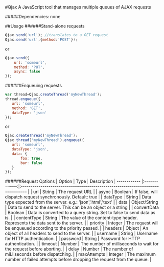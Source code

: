 #Qjax
A JavaScript tool that manages multiple queues of AJAX requests

#####Dependencies: none

##Usage
######Stand-alone requests
 ```javascript
Qjax.send('url'); //translates to a GET request
Qjax.send('url',{method:'POST'});
```
or
```javascript
Qjax.send({
    url: 'someurl',
    method: 'PUT',
    async: false
});
```
######Enqueuing requests
 ```javascript
var thread=Qjax.createThread('myNewThread');
thread.enqueue({
    url: 'someurl',
    method: 'GET',
    dataType: 'json'
});
```
or
 ```javascript
Qjax.createThread('myNewThread');
Qjax.thread('myNewThread').enqueue({
    url: 'someurl',
    dataType: 'json',
    data: {
        foo: true,
        bar: false
    }
});
```
######Request Options
| Option       | Type          | Description
| ------------ |:-------------:|:--------------------------------------------------------------------------------- |
| url          | String        | The request URL                                                                   |
| async        | Boolean       | If false, will dispatch request synchronously. Default: true                      |
| dataType     | String        | Data type expected from the server. e.g.: 'json','html','text'                    |
| data         | Object/String | Data to send to the server. This can be an object or a string                     |
| convertData  | Boolean       | Data is converted to a query string. Set to false to send data as is.             |
| contentType  | String        | The value of the content-type header. Represents the data sent to the server.     | 
| priority     | Integer       | The request will be enqueued according to the priority passed.                    |
| headers      | Object        | An object of all headers to send to the server.                                   |
| username     | String        | Username for HTTP authentication.                                                 |
| password     | String        | Password for HTTP authentication.                                                 |
| timeout      | Number        | The number of milliseconds to wait for the request before aborting.               |
| delay        | Number        | The number of miLliseconds before dispatching.                                    |
| maxAttempts  | Integer       | The maximum number of failed attempts before dropping the request from the queue. |
